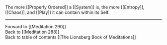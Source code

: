The more [[Properly Ordered]] a [[System]] is, the more [[Entropy]], [[Chaos]], and [[Play]] it can contain within its Self. 

___

Forward to [[Meditation 290]]  
Back to [[Meditation 288]]  
Back to table of contents [[The Lionsberg Book of Meditations]]  